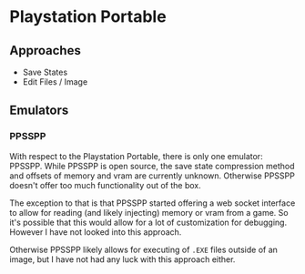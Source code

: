 # Playstation Portable

## Approaches

* Save States
* Edit Files / Image

## Emulators

### PPSSPP

With respect to the Playstation Portable, there is only one emulator: PPSSPP. While PPSSPP is open source, the save state compression method and offsets of memory and vram are currently unknown. Otherwise PPSSPP doesn't offer too much functionality out of the box.&#x20;

The exception to that is that PPSSPP started offering a web socket interface to allow for reading (and likely injecting) memory or vram from a game. So it's possible that this would allow for a lot of customization for debugging. However I have not looked into this approach.&#x20;

Otherwise PPSSPP likely allows for executing of `.EXE` files outside of an image, but I have not had any luck with this approach either.&#x20;
